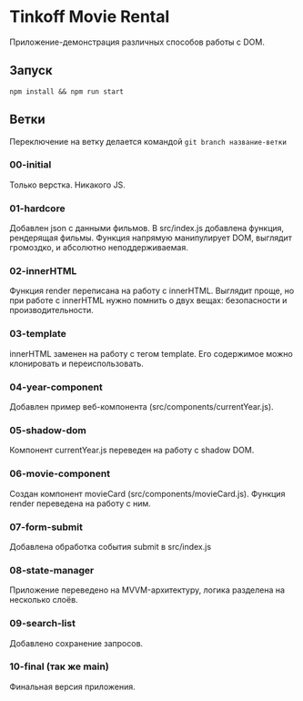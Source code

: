 # Tinkoff Movie Rental
Приложение-демонстрация различных способов работы с DOM.

## Запуск
```
npm install && npm run start
```

## Ветки
Переключение на ветку делается командой `git branch название-ветки`

### 00-initial
Только верстка. Никакого JS.

### 01-hardcore
Добавлен json с данными фильмов.
В src/index.js добавлена функция, рендерящая фильмы. Функция напрямую манипулирует DOM, выглядит громоздко, и абсолютно неподдерживаемая.

### 02-innerHTML
Функция render переписана на работу с innerHTML. Выглядит проще, но при работе с innerHTML нужно помнить о двух вещах: безопасности и производительности.

### 03-template
innerHTML заменен на работу с тегом template. Его содержимое можно клонировать и переиспользовать.

### 04-year-component
Добавлен пример веб-компонента (src/components/currentYear.js).

### 05-shadow-dom
Компонент currentYear.js переведен на работу с shadow DOM.

### 06-movie-component
Создан компонент movieCard (src/components/movieCard.js). Функция render переведена на работу с ним.

### 07-form-submit
Добавлена обработка события submit в src/index.js

### 08-state-manager
Приложение переведено на MVVM-архитектуру, логика разделена на несколько слоёв.

### 09-search-list
Добавлено сохранение запросов.

### 10-final (так же main)
Финальная версия приложения.
